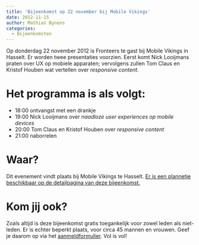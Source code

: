 ```yaml
---
title: 'Bijeenkomst op 22 november bij Mobile Vikings'
date: 2012-11-15
author: Mathias Bynens
categories:
  - Bijeenkomsten
---
```


Op donderdag 22 november 2012 is Fronteers te gast bij Mobile Vikings in Hasselt. Er worden twee presentaties voorzien. Eerst komt Nick Looijmans praten over UX op mobiele apparaten; vervolgens zullen Tom Claus en Kristof Houben wat vertellen over _responsive content_.

# Het programma is als volgt:

- 18:00 ontvangst met een drankje
- 19:00 Nick Looijmans over _naadloze user experiences op mobile devices_
- 20:00 Tom Claus en Kristof Houben over _responsive content_
- 21:00 naborrelen

# Waar?

Dit evenement vindt plaats bij Mobile Vikings te Hasselt. [Er is een plannetje beschikbaar op de detailpagina van deze bijeenkomst.](/bijeenkomsten/2012/mobile-vikings)

# Kom jij ook?

Zoals altijd is deze bijeenkomst gratis toegankelijk voor zowel leden als niet-leden. Er is echter beperkt plaats, voor circa 45 mannen en vrouwen. Geef je daarom op via het [aanmeldformulier](/bijeenkomsten/2012/mobile-vikings#aanmeldingen). Vol is vol!
